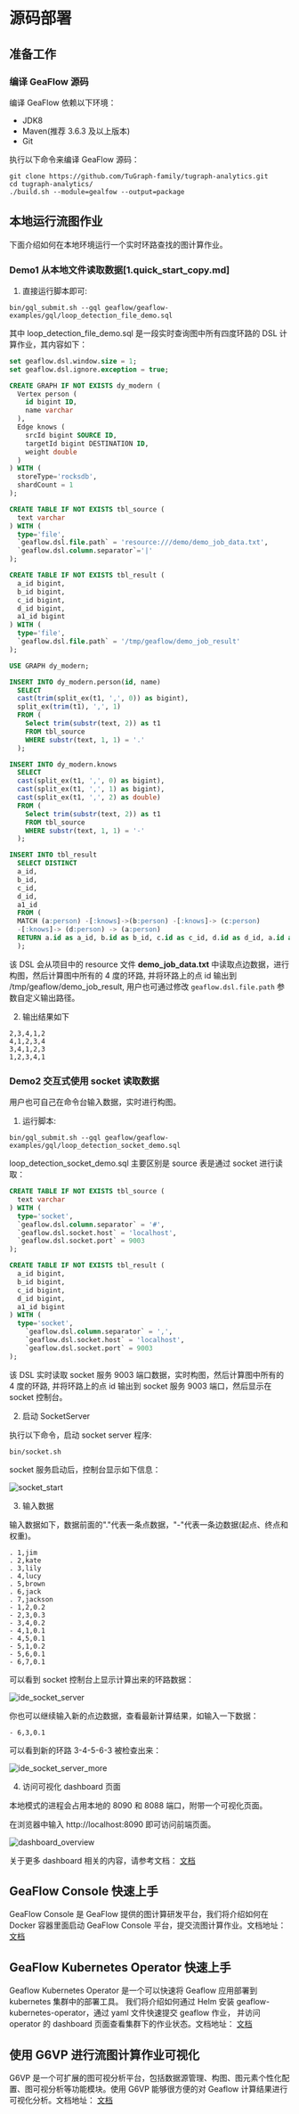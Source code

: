 # 源码部署

## 准备工作

### 编译 GeaFlow 源码

编译 GeaFlow 依赖以下环境：

- JDK8
- Maven(推荐 3.6.3 及以上版本)
- Git

执行以下命令来编译 GeaFlow 源码：

```shell
git clone https://github.com/TuGraph-family/tugraph-analytics.git
cd tugraph-analytics/
./build.sh --module=gealfow --output=package
```

## 本地运行流图作业

下面介绍如何在本地环境运行一个实时环路查找的图计算作业。

### Demo1 从本地文件读取数据[1.quick_start_copy.md]

1. 直接运行脚本即可:

```shell
bin/gql_submit.sh --gql geaflow/geaflow-examples/gql/loop_detection_file_demo.sql
```

其中 loop_detection_file_demo.sql 是一段实时查询图中所有四度环路的 DSL 计算作业，其内容如下：

```sql
set geaflow.dsl.window.size = 1;
set geaflow.dsl.ignore.exception = true;

CREATE GRAPH IF NOT EXISTS dy_modern (
  Vertex person (
    id bigint ID,
    name varchar
  ),
  Edge knows (
    srcId bigint SOURCE ID,
    targetId bigint DESTINATION ID,
    weight double
  )
) WITH (
  storeType='rocksdb',
  shardCount = 1
);

CREATE TABLE IF NOT EXISTS tbl_source (
  text varchar
) WITH (
  type='file',
  `geaflow.dsl.file.path` = 'resource:///demo/demo_job_data.txt',
  `geaflow.dsl.column.separator`='|'
);

CREATE TABLE IF NOT EXISTS tbl_result (
  a_id bigint,
  b_id bigint,
  c_id bigint,
  d_id bigint,
  a1_id bigint
) WITH (
  type='file',
  `geaflow.dsl.file.path` = '/tmp/geaflow/demo_job_result'
);

USE GRAPH dy_modern;

INSERT INTO dy_modern.person(id, name)
  SELECT
  cast(trim(split_ex(t1, ',', 0)) as bigint),
  split_ex(trim(t1), ',', 1)
  FROM (
    Select trim(substr(text, 2)) as t1
    FROM tbl_source
    WHERE substr(text, 1, 1) = '.'
  );

INSERT INTO dy_modern.knows
  SELECT
  cast(split_ex(t1, ',', 0) as bigint),
  cast(split_ex(t1, ',', 1) as bigint),
  cast(split_ex(t1, ',', 2) as double)
  FROM (
    Select trim(substr(text, 2)) as t1
    FROM tbl_source
    WHERE substr(text, 1, 1) = '-'
  );

INSERT INTO tbl_result
  SELECT DISTINCT
  a_id,
  b_id,
  c_id,
  d_id,
  a1_id
  FROM (
  MATCH (a:person) -[:knows]->(b:person) -[:knows]-> (c:person)
  -[:knows]-> (d:person) -> (a:person)
  RETURN a.id as a_id, b.id as b_id, c.id as c_id, d.id as d_id, a.id as a1_id
  );
```

该 DSL 会从项目中的 resource 文件 **demo_job_data.txt** 中读取点边数据，进行构图，然后计算图中所有的 4 度的环路, 并将环路上的点 id 输出到
/tmp/geaflow/demo_job_result,
用户也可通过修改 `geaflow.dsl.file.path` 参数自定义输出路径。

2. 输出结果如下

```
2,3,4,1,2
4,1,2,3,4
3,4,1,2,3
1,2,3,4,1
```

### Demo2 交互式使用 socket 读取数据

用户也可自己在命令台输入数据，实时进行构图。

1. 运行脚本:

```shell
bin/gql_submit.sh --gql geaflow/geaflow-examples/gql/loop_detection_socket_demo.sql
```

loop_detection_socket_demo.sql 主要区别是 source 表是通过 socket 进行读取：

```sql
CREATE TABLE IF NOT EXISTS tbl_source (
  text varchar
) WITH (
  type='socket',
  `geaflow.dsl.column.separator` = '#',
  `geaflow.dsl.socket.host` = 'localhost',
  `geaflow.dsl.socket.port` = 9003
);

CREATE TABLE IF NOT EXISTS tbl_result (
  a_id bigint,
  b_id bigint,
  c_id bigint,
  d_id bigint,
  a1_id bigint
) WITH (
  type='socket',
    `geaflow.dsl.column.separator` = ',',
    `geaflow.dsl.socket.host` = 'localhost',
    `geaflow.dsl.socket.port` = 9003
);
```

该 DSL 实时读取 socket 服务 9003 端口数据，实时构图，然后计算图中所有的 4 度的环路, 并将环路上的点 id 输出到 socket 服务 9003 端口，然后显示在 socket 控制台。

2. 启动 SocketServer

执行以下命令，启动 socket server 程序:

```shell
bin/socket.sh
```

socket 服务启动后，控制台显示如下信息：

![socket_start](../../../static/img/quick_start/socket_start.png)

3. 输入数据

输入数据如下，数据前面的"."代表一条点数据，"-"代表一条边数据(起点、终点和权重)。

```
. 1,jim
. 2,kate
. 3,lily
. 4,lucy
. 5,brown
. 6,jack
. 7,jackson
- 1,2,0.2
- 2,3,0.3
- 3,4,0.2
- 4,1,0.1
- 4,5,0.1
- 5,1,0.2
- 5,6,0.1
- 6,7,0.1
```

可以看到 socket 控制台上显示计算出来的环路数据：

![ide_socket_server](../../../static/img/quick_start/ide_socket_server.png)

你也可以继续输入新的点边数据，查看最新计算结果，如输入一下数据：

```
- 6,3,0.1
```

可以看到新的环路 3-4-5-6-3 被检查出来：

![ide_socket_server_more](../../../static/img/quick_start/ide_socket_server_more.png)

4. 访问可视化 dashboard 页面

本地模式的进程会占用本地的 8090 和 8088 端口，附带一个可视化页面。

在浏览器中输入 http://localhost:8090 即可访问前端页面。

![dashboard_overview](../../../static/img/dashboard/dashboard_overview.png)

关于更多 dashboard 相关的内容，请参考文档：
[文档](../7.deploy/3.dashboard.md)

## GeaFlow Console 快速上手

GeaFlow Console 是 GeaFlow 提供的图计算研发平台，我们将介绍如何在 Docker 容器里面启动 GeaFlow Console 平台，提交流图计算作业。文档地址：
[文档](2.quick_start_docker.md)

## GeaFlow Kubernetes Operator 快速上手

Geaflow Kubernetes Operator 是一个可以快速将 Geaflow 应用部署到 kubernetes 集群中的部署工具。
我们将介绍如何通过 Helm 安装 geaflow-kubernetes-operator，通过 yaml 文件快速提交 geaflow 作业，
并访问 operator 的 dashboard 页面查看集群下的作业状态。文档地址：
[文档](../7.deploy/2.quick_start_operator.md)

## 使用 G6VP 进行流图计算作业可视化

G6VP 是一个可扩展的图可视分析平台，包括数据源管理、构图、图元素个性化配置、图可视分析等功能模块。使用 G6VP 能够很方便的对 Geaflow 计算结果进行可视化分析。文档地址：
[文档](../7.deploy/4.collaborate_with_g6vp.md)
